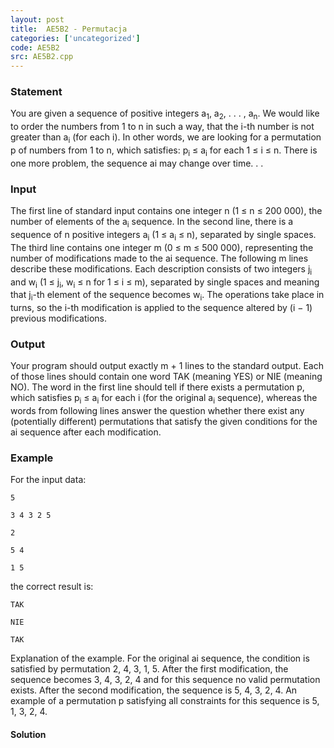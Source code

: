 ```yaml
---
layout: post
title:  AE5B2 - Permutacja
categories: ['uncategorized']
code: AE5B2
src: AE5B2.cpp
---
```


### **Statement**

You are given a sequence of positive integers a<sub>1</sub>,
a<sub>2</sub>, . . . , a<sub>n</sub>. We would like to order the
numbers from 1 to n in such a way, that the i-th number is not greater than
a<sub>i</sub> (for each i). In other words, we are looking for a
permutation p of numbers from 1 to n, which satisfies: p<sub>i</sub> ≤
a<sub>i</sub> for each 1 ≤ i ≤ n. There is one more problem, the sequence
ai may change over time. . .

### Input

The first line of standard input contains one integer n (1 ≤ n ≤ 200 000), the
number of elements of the a<sub>i</sub> sequence. In the second line,
there is a sequence of n positive integers a<sub>i</sub> (1 ≤
a<sub>i</sub> ≤ n), separated by single spaces. The third line contains
one integer m (0 ≤ m ≤ 500 000), representing the number of modifications made
to the ai sequence. The following m lines describe these modifications. Each
description consists of two integers j<sub>i</sub> and w<sub>i</sub>
(1 ≤ j<sub>i</sub>, w<sub>i</sub> ≤ n for 1 ≤ i ≤ m), separated by
single spaces and meaning that j<sub>i</sub>-th element of the sequence
becomes w<sub>i</sub>. The operations take place in turns, so the i-th
modification is applied to the sequence altered by (i − 1) previous
modifications.

### Output

Your program should output exactly m + 1 lines to the standard output. Each of
those lines should contain one word TAK (meaning YES) or NIE (meaning NO). The
word in the first line should tell if there exists a permutation p, which
satisfies p<sub>i</sub> ≤ a<sub>i</sub> for each i (for the original
a<sub>i</sub> sequence), whereas the words from following lines answer the
question whether there exist any (potentially different) permutations that
satisfy the given conditions for the ai sequence after each modification.

### Example

For the input data:

    
    
    5
    3 4 3 2 5
    2
    5 4
    1 5
    

the correct result is:

    
    
    TAK
    NIE
    TAK
    

Explanation of the example. For the original ai sequence, the condition is
satisfied by permutation 2, 4, 3, 1, 5. After the first modification, the
sequence becomes 3, 4, 3, 2, 4 and for this sequence no valid permutation
exists. After the second modification, the sequence is 5, 4, 3, 2, 4. An
example of a permutation p satisfying all constraints for this sequence is 5,
1, 3, 2, 4.



#### **Solution**



